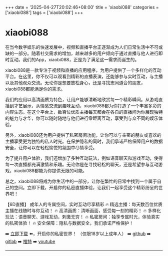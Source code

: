 +++
date = '2025-04-27T20:02:46+08:00'
title = 'xiaobi088'
categories = ['xiaobi088']
tags = ['xiaobi088']
+++

# xiaobi088

在当今数字娱乐的快速发展中，视频和直播平台正逐渐成为人们日常生活中不可或缺的一部分。随着社交需求的增加，越来越多的用户倾向于通过直播与他人进行即时互动。我们的App，xiaobi088，正是为了满足这一需求而诞生的。

xiaobi088是一款专注于视频和直播的应用程序，为用户提供了一个多样化的互动平台。在这里，你不仅可以观看到精彩的直播表演，还能够参与实时互动，与主播以及其他观众交流。无论你是想要放松身心，还是寻找志同道合的朋友，xiaobi088都能满足你的需求。

我们的应用以高清画质为特色，让用户能够清晰地欣赏每一个精彩瞬间。从游戏直播到才艺展示，从情感交流到趣味互动，xiaobi088都为你打造了一个丰富多彩的内容生态。在这个平台上，数百位优质主播每天都会在各自的直播间为你展现独特的魅力与才华，你可以随时随地与他们进行零距离互动，享受到与众不同的娱乐体验。

另外，xiaobi088还为用户提供了私密房间功能，让你可以与亲密的朋友或喜欢的主播享受更为独特的私人时光。在保护隐私的同时，我们承诺严格保障用户的数据安全，让你可以在轻松愉悦的氛围中尽情享受。

为了提升用户体验，我们还增加了多种互动玩法，例如语音聊天和游戏互动，使得每一次直播都充满激情和乐趣。无论你是在寻找轻松的聊天，还是希望参与互动游戏，xiaobi088都能为你提供无限的可能。

总之，xiaobi088将成为你生活中的一部分，让你在繁忙的日常中找到一个属于自己的空间。立即下载，开启你的私密直播体验，让我们一起享受这个精彩纷呈的世界吧！

【6D直播】
成年人的专属空间，实时互动尽享精彩
🔥 精选主播：每天数百位优质主播在线随时与你互动！
🔥 高清画质：清晰画面，感受每一刻的精彩！
🔥 多样化玩法：语音聊天、游戏互动，刺激无穷！
🔥 私密房间：独享专属时光，体验真实的私密体验！
🔥 安全保障：隐私与数据安全，我们承诺严格保护！

➡️ [立即下载](https://down123.s3.ap-east-1.amazonaws.com/down/down.html?channelCode=blog) ⬅️，开启你的私密世界！
（仅限18岁以上成年人）
➡️ [github](https://aldult-live.github.io/)
➡️ [gitlab](https://seo-09598d.gitlab.io/)
➡️ [推特](https://x.com/wegame33)
➡️ [youtube](https://www.youtube.com/@6Dlive)

---
